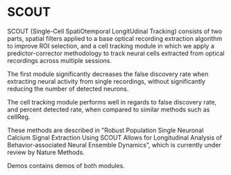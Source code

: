 # SCOUT

SCOUT (Single-Cell SpatiOtemporal LongitUdinal Tracking) consists of two parts, spatial filters applied to a base optical recording extraction algorithm to improve ROI selection, and a cell tracking module in which we apply a predictor-corrector methodology to track neural cells extracted from optical recordings across multiple sessions.

The first module significantly decreases the false discovery rate when extracting neural activity from single recordings, without significantly reducing the number of detected neurons.

The cell tracking module performs well in regards to false discovery rate, and percent detected rate, when compared to similar methods such as cellReg.

These methods are described in "Robust Population Single Neuronal Calcium Signal Extraction Using SCOUT Allows for Longitudinal Analysis of Behavior-associated Neural Ensemble Dynamics”, which is currently under review by Nature Methods.

Demos contains demos of both modules.
